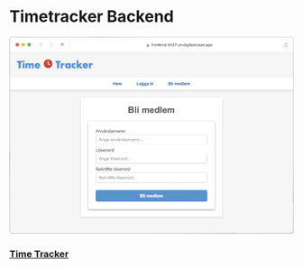 # Timetracker Backend

![](time-tracker.png)

### [Time Tracker](https://frontend-bt37r.ondigitalocean.app)
